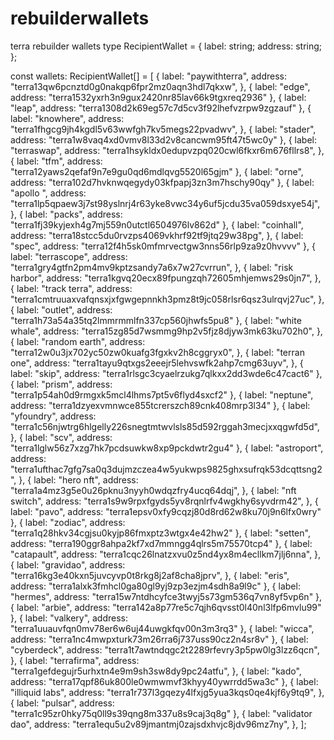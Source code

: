 # rebuilderwallets
terra rebuilder wallets 
type RecipientWallet = {
  label: string;
  address: string;
};

const wallets: RecipientWallet[] = [
  {
    label: "paywithterra",
    address: "terra13qw6pcnztd0g0nakqp6fpr2mz0aqn3hdl7qkxw",
  },
  { label: "edge", address: "terra1532yxrh3n9gux2420nr85lav66k9tgxreq2936" },
  { label: "leap", address: "terra1308d2k69eg57c7d5cv3f92lhefvzrpw9zgzauf" },
  {
    label: "knowhere",
    address: "terra1fhgcg9jh4kgdl5v63wwfgh7kv5megs22pvadwv",
  },
  { label: "stader", address: "terra1w8vaq4xd0vmv8l33d2v8cancwm95ft47t5wc0y" },
  {
    label: "terraswap",
    address: "terra1hsykldx0edupvzpq020cwl6fkxr6m676fllrs8",
  },
  { label: "tfm", address: "terra12yaws2qefaf9n7e9gu0qd6mdlqvg5520l65gjm" },
  { label: "orne", address: "terra102d7hvknwqegydy03kfpapj3zn3m7hschy90qy" },
  {
    label: "apollo ",
    address: "terra1lp5qpaew3j7st98yslnrj4r63yke8vwc34y6uf5jcdu35va059dsxye54j",
  },
  { label: "packs", address: "terra1fj39kyjexh4g7mj559n0utctl6504976lv862d" },
  {
    label: "coinhall",
    address: "terra18stcc5du0rvzps4069vkhrf92tf9jtq29w38pg",
  },
  { label: "spec", address: "terra12f4h5sk0mfmrvectgw3nns56rlp9za9z0hvvvv" },
  {
    label: "terrascope",
    address: "terra1gry4gtfn2pm4mv9kptzsandy7a6x7w27cvrrun",
  },
  {
    label: "risk harbor",
    address: "terra1kgvq20ecx89fpungzqh72605mhjemws29s0jn7",
  },
  {
    label: "track terra",
    address: "terra1cmtruuaxvafqnsxjxfgwgepnnkh3pmz8t9jc058rlsr6qsz3ulrqvj27uc",
  },
  { label: "outlet", address: "terra1h73a54a35tq2lmmrmmlfn337cp560jhwfs5pu8" },
  {
    label: "white whale",
    address: "terra15zg85d7wsmmg9hp2v5fjz8djyw3mk63ku702h0",
  },
  {
    label: "random earth",
    address: "terra12w0u3jx702yc50zw0kuafg3fgxkv2h8cggryx0",
  },
  {
    label: "terran one",
    address: "terra1tayu9qtxgs2eeejr5lehvswfk2ahp7cmg63uyv",
  },
  { label: "skip", address: "terra1rlsgc3cyaelrzukg7qlkxx2dd3wde6c47cact6" },
  { label: "prism", address: "terra1p54ah0d9rmgxk5mcl4lhms7pt5v6flyd4sxcf2" },
  { label: "neptune", address: "terra1dzyexvmnwce855tcrerszch89cnk408mrp3l34" },
  {
    label: "yfoundry",
    address: "terra1c56njwtrg6hlgelly226snegtmtwvlsls85d592rggah3mecjxxqgwfd5d",
  },
  { label: "scv", address: "terra1lglw56z7xzg7hk7pcdsuwkw8xp9pckdwtr2gu4" },
  {
    label: "astroport",
    address: "terra1ufthac7gfg7sa0q3dujmzczea4w5yukwps9825ghxsufrqk53dcqttsng2",
  },
  {
    label: "hero nft",
    address: "terra1a4mz3g5e0u26pknu3nyyh0wdqzfry4ucq64dqj",
  },
  {
    label: "nft switch",
    address: "terra1s9w9rpxfgyds5yv8rqnlrfv4wgkhy6syvdrm42",
  },
  { label: "pavo", address: "terra1epsv0xfy9cqzj80d8rd62w8ku70j9n6lfx0wry" },
  { label: "zodiac", address: "terra1q28hkv34cgjsu0kyjp86fmxptz3wtgx4e42hw2" },
  { label: "setten", address: "terra190ggr8ahpa2kf7xd7mmngg4qlrs5m75570tcp4" },
  {
    label: "catapault",
    address: "terra1cqc26lnatzxvu0z5nd4yx8m4ecllkm7jlj6nna",
  },
  {
    label: "gravidao",
    address: "terra16kg3e40kxn5juvcyvp0t8rkg8j2af8cha8jprv",
  },
  { label: "eris", address: "terra1alxk3fmhcl0ga80gl9yj9zp3ezjm4sdh8a9l9c" },
  { label: "hermes", address: "terra15w7ntdhcyfce3twyj5s73gm536q7vn8yf5vp6n" },
  { label: "arbie", address: "terra142a8p77re5c7qjh6qvsst0l40nl3lfp6mvlu99" },
  { label: "valkery", address: "terra1uuauvfqn0mv78er6w6uj44uwgkfqv00n3m3rq3" },
  { label: "wicca", address: "terra1nc4mwpxturk73m26rra6j737uss90cz2n4sr8v" },
  {
    label: "cyberdeck",
    address: "terra1t7awtndqgc2t2289rfevry3p5pw0lg3lzz6qcn",
  },
  {
    label: "terrafirma",
    address: "terra1gefdegujr5urhxtn4e9m9sh3sw8dy9pc24atfu",
  },
  { label: "kado", address: "terra17qpf86uk800le0wmwmvf3khyy40ywrrdd5wa3c" },
  {
    label: "illiquid labs",
    address: "terra1r737l3gqezy4lfxjg5yua3kqs0qe4kjf6y9tq9",
  },
  { label: "pulsar", address: "terra1c95zr0hky75q0ll9s39qng8m337u8s9caj3q8g" },
  {
    label: "validator dao",
    address: "terra1equ5u2v89jmantmj0zajsdxhvjc8jdv96mz7ny",
  },
];
